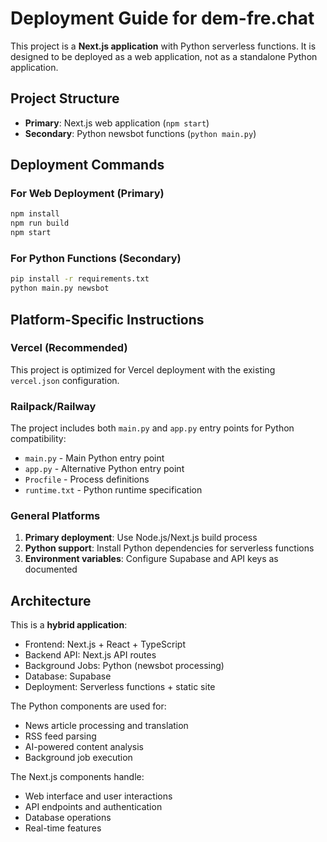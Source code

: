 # Deployment Guide for dem-fre.chat

This project is a **Next.js application** with Python serverless functions. It is designed to be deployed as a web application, not as a standalone Python application.

## Project Structure

- **Primary**: Next.js web application (`npm start`)
- **Secondary**: Python newsbot functions (`python main.py`)

## Deployment Commands

### For Web Deployment (Primary)
```bash
npm install
npm run build
npm start
```

### For Python Functions (Secondary)
```bash
pip install -r requirements.txt
python main.py newsbot
```

## Platform-Specific Instructions

### Vercel (Recommended)
This project is optimized for Vercel deployment with the existing `vercel.json` configuration.

### Railpack/Railway
The project includes both `main.py` and `app.py` entry points for Python compatibility:
- `main.py` - Main Python entry point
- `app.py` - Alternative Python entry point
- `Procfile` - Process definitions
- `runtime.txt` - Python runtime specification

### General Platforms
1. **Primary deployment**: Use Node.js/Next.js build process
2. **Python support**: Install Python dependencies for serverless functions
3. **Environment variables**: Configure Supabase and API keys as documented

## Architecture

This is a **hybrid application**:
- Frontend: Next.js + React + TypeScript
- Backend API: Next.js API routes
- Background Jobs: Python (newsbot processing)
- Database: Supabase
- Deployment: Serverless functions + static site

The Python components are used for:
- News article processing and translation
- RSS feed parsing
- AI-powered content analysis
- Background job execution

The Next.js components handle:
- Web interface and user interactions
- API endpoints and authentication
- Database operations
- Real-time features